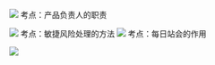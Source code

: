 ![](https://raw.githubusercontent.com/a812305914/PMP/main/img20221122202005.png)
考点：产品负责人的职责

![](https://raw.githubusercontent.com/a812305914/PMP/main/img20221122202034.png)
考点：敏捷风险处理的方法
![](https://raw.githubusercontent.com/a812305914/PMP/main/img20221122202104.png)
考点：每日站会的作用

![](https://raw.githubusercontent.com/a812305914/PMP/main/img20221122202328.png)
